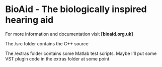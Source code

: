 BioAid - The biologically inspired hearing aid
===========================================

For more information and documentation visit **[bioaid.org.uk]**

The /src folder contains the C++ source

The /extras folder contains some Matlab test scripts. Maybe I'll put some VST plugin code in the extras folder at some point.

